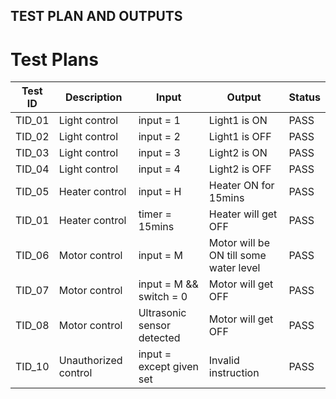 ## TEST PLAN AND OUTPUTS

# Test Plans

| **Test ID** | **Description** | **Input** | **Output** | **Status** |
| --- | --- | --- | --- | --- |
| TID\_01 | Light control | input = 1 | Light1 is ON  | PASS |
| TID\_02 | Light control | input = 2 | Light1 is OFF  | PASS |
| TID\_03 | Light control | input = 3 | Light2 is ON  | PASS |
| TID\_04 | Light control | input = 4 | Light2 is OFF  | PASS |
| TID\_05 | Heater control | input = H | Heater ON for 15mins  | PASS |
| TID\_01 | Heater control | timer = 15mins | Heater will get OFF | PASS |
| TID\_06 | Motor control | input = M | Motor will be ON till some water level | PASS |
| TID\_07 | Motor control | input = M && switch = 0 | Motor will get OFF | PASS |
| TID\_08 | Motor control | Ultrasonic sensor detected | Motor will get OFF | PASS |
| TID\_10 | Unauthorized control | input = except given set | Invalid instruction  | PASS |
